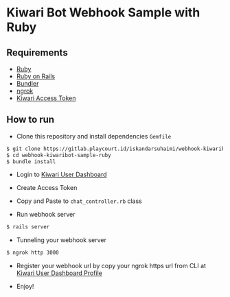 # Kiwari Bot Webhook Sample with Ruby

## Requirements

* [Ruby](https://www.ruby-lang.org/en/)
* [Ruby on Rails](https://rubyonrails.org/)
* [Bundler](https://bundler.io/bundle_install.html)
* [ngrok](https://ngrok.com/)
* [Kiwari Access Token](https://qisme.qiscus.com/app/kiwari-prod)

## How to run

* Clone this repository and install dependencies `Gemfile`

```bash
$ git clone https://gitlab.playcourt.id/iskandarsuhaimi/webhook-kiwaribot-sample-ruby.git
$ cd webhook-kiwaribot-sample-ruby
$ bundle install
```

* Login to [Kiwari User Dashboard](https://qisme.qiscus.com/app/kiwari-prod)
* Create Access Token
* Copy and Paste to `chat_controller.rb` class

* Run webhook server

```bash
$ rails server
```

* Tunneling your webhook server

```bash
$ ngrok http 3000
```

* Register your webhook url by copy your ngrok https url from CLI at [Kiwari User Dashboard Profile](https://qisme.qiscus.com/app/kiwari-prod)

* Enjoy!